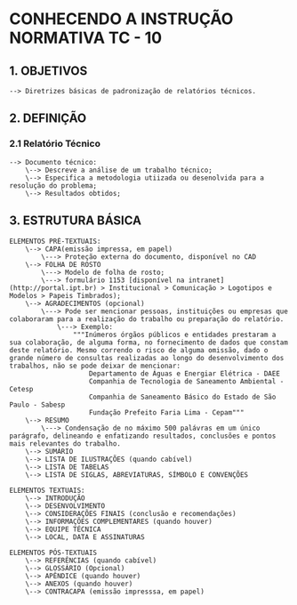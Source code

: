# CONHECENDO A INSTRUÇÃO NORMATIVA TC - 10

## 1. OBJETIVOS

	--> Diretrizes básicas de padronização de relatórios técnicos.

## 2. DEFINIÇÃO
### 2.1 Relatório Técnico
	--> Documento técnico:
		\--> Descreve a análise de um trabalho técnico;
		\--> Especifica a metodologia utiizada ou desenolvida para a resolução do problema;
		\--> Resultados obtidos;

## 3. ESTRUTURA BÁSICA
	ELEMENTOS PRÉ-TEXTUAIS:
		\--> CAPA(emissão impressa, em papel)
			\---> Proteção externa do documento, disponível no CAD
		\--> FOLHA DE ROSTO
			\---> Modelo de folha de rosto;
			\---> formulário 1153 [disponível na intranet](http://portal.ipt.br) > Institucional > Comunicação > Logotipos e Modelos > Papeis Timbrados);
		\--> AGRADECIMENTOS (opcional)
			\---> Pode ser mencionar pessoas, instituições ou empresas que colaboraram para a realização do trabalho ou preparação do relatório.
				\---> Exemplo:
					"""Inúmeros órgãos públicos e entidades prestaram a sua colaboração, de alguma forma, no fornecimento de dados que constam deste relatório. Mesmo correndo o risco de alguma omissão, dado o grande número de consultas realizadas ao longo do desenvolvimento dos trabalhos, não se pode deixar de mencionar:
						Departamento de Águas e Energiar Elétrica - DAEE
						Companhia de Tecnologia de Saneamento Ambiental - Cetesp
						Companhia de Saneamento Básico do Estado de São Paulo - Sabesp
						Fundação Prefeito Faria Lima - Cepam"""
		\--> RESUMO
			\---> Condensação de no máximo 500 palávras em um único parágrafo, delineando e enfatizando resultados, conclusões e pontos mais relevantes do trabalho.
		\--> SUMÁRIO
		\--> LISTA DE ILUSTRAÇÕES (quando cabível)
		\--> LISTA DE TABELAS
		\--> LISTA DE SIGLAS, ABREVIATURAS, SÍMBOLO E CONVENÇÕES

	ELEMENTOS TEXTUAIS:
		\--> INTRODUÇÃO
		\--> DESENVOLVIMENTO
		\--> CONSIDERAÇÕES FINAIS (conclusão e recomendações)
		\--> INFORMAÇÕES COMPLEMENTARES (quando houver)
		\--> EQUIPE TÉCNICA
		\--> LOCAL, DATA E ASSINATURAS
	
	ELEMENTOS PÓS-TEXTUAIS
		\--> REFERÊNCIAS (quando cabível)
		\--> GLOSSÁRIO (Opcional)
		\--> APÊNDICE (quando houver)
		\--> ANEXOS (quando houver)
		\--> CONTRACAPA (emissão impresssa, em papel)










